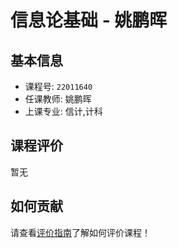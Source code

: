 # 信息论基础 - 姚鹏晖

## 基本信息

- 课程号: `22011640`
- 任课教师: 姚鹏晖
- 上课专业: 信计,计科

## 课程评价

暂无

## 如何贡献

请查看[评价指南](../how-to-comment.md)了解如何评价课程！
